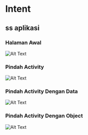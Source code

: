 # Intent
## ss aplikasi

### Halaman Awal
![Alt Text](https://github.com/samryn/Intent/blob/master/ss/WhatsApp%20Image%202022-04-07%20at%2009.06.43%20(2).jpeg)
### Pindah Activity
![Alt Text](https://github.com/samryn/Intent/blob/master/ss/WhatsApp%20Image%202022-04-07%20at%2009.06.43%20(1).jpeg)
### Pindah Activity Dengan Data
![Alt Text](https://github.com/samryn/Intent/blob/master/ss/WhatsApp%20Image%202022-04-07%20at%2009.06.43.jpeg)
### Pindah Activity Dengan Object
![Alt Text](https://github.com/samryn/Intent/blob/master/ss/WhatsApp%20Image%202022-04-07%20at%2009.06.54.jpeg)
